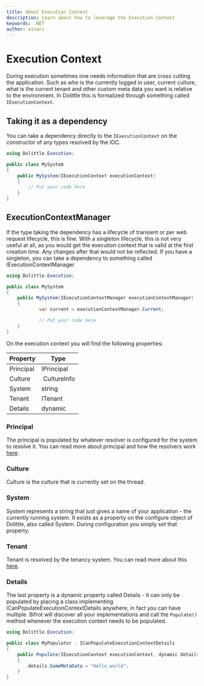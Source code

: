 ```yaml
---
title: About Execution Context
description: Learn about how to leverage the Execution Context
keywords: .NET
author: einari
---
```

# Execution Context

During execution sometimes one needs information that are cross cutting the application.
Such as who is the currently logged in user, current culture, what is the current tenant and other custom meta
data you want is relative to the environment.
In Dolittle this is formalized through something called ``IExecutionContext``.

## Taking it as a dependency

You can take a dependency directly to the ``IExecutionContext`` on the constructor of any types
resolved by the IOC.

```csharp
using Dolittle.Execution;

public class MySystem
{
    public MySystem(IExecutionContext executionContext)
    {
        // Put your code here
    }
}
```

## ExecutionContextManager

If the type taking the dependency has a lifecycle of transient or per web request lifecycle, this is fine.
With a singleton lifecycle, this is not very useful at all, as you would get the execution context
that is valid at the first creation time. Any changes after that would not be reflected.
If you have a singleton, you can take a dependency to something called IExecutionContextManager

```csharp
using Dolittle.Execution;

public class MySystem
{
    public MySystem(IExecutionContextManager executionContextManager)
    {
            var current = executionContextManager.Current;

            // Put your code here
    }
}
```

On the execution context you will find the following properties:

| Property  | Type        |
| --------- | ----------- |
| Principal | IPrincipal  |
| Culture   | CultureInfo |
| System    | string      |
| Tenant    | ITenant     |
| Details   | dynamic     |


### Principal

The principal is populated by whatever resolver is configured for the system to resolve it.
You can read more about principal and how the resolvers work [here](principals.md).

### Culture

Culture is the culture that is currently set on the thread.

### System

System represents a string that just gives a name of your application - the currently running system.
It exists as a property on the configure object of Dolittle, also called System. During configuration
you simply set that property.

### Tenant

Tenant is resolved by the tenancy system. You can read more about this [here](tenants.md).

### Details

The last property is a dynamic property called Details - it can only be populated by placing a class
implementing ICanPopulateExecutionContextDetails anywhere, in fact you can have multiple.
Bifrot will discover all your implementations and call the `Populate()` method whenever the
execution context needs to be populated.

```csharp
using Dolittle.Execution;

public class MyPopulator : ICanPopulateExecutionContextDetails
{
    public Populate(IExecutionContext executionContext, dynamic details)
    {
        details.SomeMetaData = "Hello world";
    }
}
```